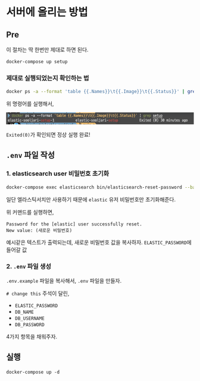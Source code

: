 # 서버에 올리는 방법

## Pre
이 절차는 딱 한번만 제대로 하면 된다.
```bash
docker-compose up setup
```

### 제대로 실행되었는지 확인하는 법
```bash
docker ps -a --format 'table {{.Names}}\t{{.Image}}\t{{.Status}}' | grep setup
```
위 명령어를 실행해서, 

![Alt text](image/image01.png)

`Exited(0)`가 확인되면 정상 실행 완료!

## `.env` 파일 작성
### 1. elasticsearch user 비밀번호 초기화
```bash
docker-compose exec elasticsearch bin/elasticsearch-reset-password --batch --user elastic
```

일단 엘라스틱서치만 사용하기 때문에 `elastic` 유저 비밀번호만 초기화해준다.

위 커맨드를 실행하면,
```
Password for the [elastic] user successfully reset.
New value: (새로운 비밀번호)
```
예시같은 텍스트가 출력되는데, 새로운 비밀번호 값을 복사하자. `ELASTIC_PASSWORD`에 들어갈 값

### 2. `.env` 파일 생성
`.env.example` 파일을 복사해서, `.env` 파일을 만들자.

`# change this` 주석이 달린,
* `ELASTIC_PASSWORD`
* `DB_NAME`
* `DB_USERNAME`
* `DB_PASSWORD`

4가지 항목을 채워주자.

## 실행
```shell
docker-compose up -d
```